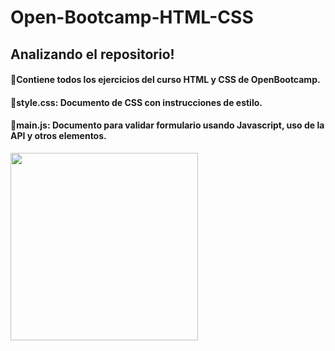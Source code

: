 # Open-Bootcamp-HTML-CSS

## Analizando el repositorio!
#### 🔹Contiene todos los ejercicios del curso HTML y CSS de OpenBootcamp.
#### 🔹style.css: Documento de CSS con instrucciones de estilo.
#### 🔹main.js: Documento para validar formulario usando Javascript, uso de la API y otros elementos.
<img src="https://vlctesting.es/wp-content/uploads/2022/08/Open-Bootcamp.png" width="300" height="300">
